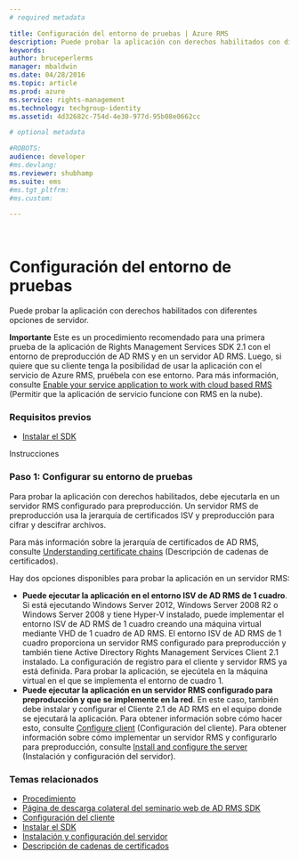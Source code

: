 ```yaml
---
# required metadata

title: Configuración del entorno de pruebas | Azure RMS
description: Puede probar la aplicación con derechos habilitados con diferentes opciones de servidor.
keywords:
author: bruceperlerms
manager: mbaldwin
ms.date: 04/28/2016
ms.topic: article
ms.prod: azure
ms.service: rights-management
ms.technology: techgroup-identity
ms.assetid: 4d32682c-754d-4e30-977d-95b08e0662cc

# optional metadata

#ROBOTS:
audience: developer
#ms.devlang:
ms.reviewer: shubhamp
ms.suite: ems
#ms.tgt_pltfrm:
#ms.custom:

---
```


﻿
# Configuración del entorno de pruebas

Puede probar la aplicación con derechos habilitados con diferentes opciones de servidor.

**Importante**  Este es un procedimiento recomendado para una primera prueba de la aplicación de Rights Management Services SDK 2.1 con el entorno de preproducción de AD RMS y en un servidor AD RMS. Luego, si quiere que su cliente tenga la posibilidad de usar la aplicación con el servicio de Azure RMS, pruébela con ese entorno. Para más información, consulte [Enable your service application to work with cloud based RMS](how-to-use-file-api-with-aadrm-cloud.md) (Permitir que la aplicación de servicio funcione con RMS en la nube).

 

### Requisitos previos

-   [Instalar el SDK](create-your-first-rights-aware-application.md)

Instrucciones

### Paso 1: Configurar su entorno de pruebas

Para probar la aplicación con derechos habilitados, debe ejecutarla en un servidor RMS configurado para preproducción. Un servidor RMS de preproducción usa la jerarquía de certificados ISV y preproducción para cifrar y descifrar archivos.

Para más información sobre la jerarquía de certificados de AD RMS, consulte [Understanding certificate chains](understanding-certificate-chains.md) (Descripción de cadenas de certificados).

Hay dos opciones disponibles para probar la aplicación en un servidor RMS:

-   **Puede ejecutar la aplicación en el entorno ISV de AD RMS de 1 cuadro**. Si está ejecutando Windows Server 2012, Windows Server 2008 R2 o Windows Server 2008 y tiene Hyper-V instalado, puede implementar el entorno ISV de AD RMS de 1 cuadro creando una máquina virtual mediante VHD de 1 cuadro de AD RMS. El entorno ISV de AD RMS de 1 cuadro proporciona un servidor RMS configurado para preproducción y también tiene Active Directory Rights Management Services Client 2.1 instalado. La configuración de registro para el cliente y servidor RMS ya está definida. Para probar la aplicación, se ejecútela en la máquina virtual en el que se implementa el entorno de cuadro 1.
-   **Puede ejecutar la aplicación en un servidor RMS configurado para preproducción y que se implemente en la red**. En este caso, también debe instalar y configurar el Cliente 2.1 de AD RMS en el equipo donde se ejecutará la aplicación. Para obtener información sobre cómo hacer esto, consulte [Configure client](how-to-configure-the-ad-rms-client-2-0.md) (Configuración del cliente). Para obtener información sobre cómo implementar un servidor RMS y configurarlo para preproducción, consulte [Install and configure the server](how-to-install-and-configure-an-rms-server.md) (Instalación y configuración del servidor).

### Temas relacionados

* [Procedimiento](how-to-use-msipc.md)
* [Página de descarga colateral del seminario web de AD RMS SDK](https://connect.microsoft.com/site1170/Downloads/DownloadDetails.aspx?DownloadID=42440)
* [Configuración del cliente](how-to-configure-the-ad-rms-client-2-0.md)
* [Instalar el SDK](create-your-first-rights-aware-application.md)
* [Instalación y configuración del servidor](how-to-install-and-configure-an-rms-server.md)
* [Descripción de cadenas de certificados](understanding-certificate-chains.md)
 

 





<!--HONumber=Apr16_HO3-->


